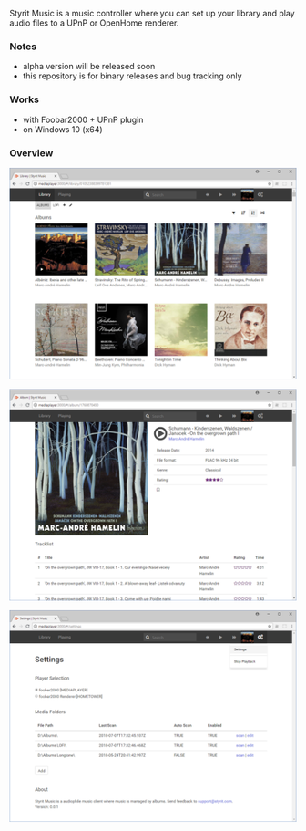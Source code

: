 Styrit Music is a music controller where you can set up your library and play audio files to a UPnP or OpenHome renderer.

### Notes
 - alpha version will be released soon
 - this repository is for binary releases and bug tracking only

### Works 
 - with Foobar2000 + UPnP plugin
 - on Windows 10 (x64)


### Overview

![](images/library.png)

![](images/album.png)

![](images/settings.png)